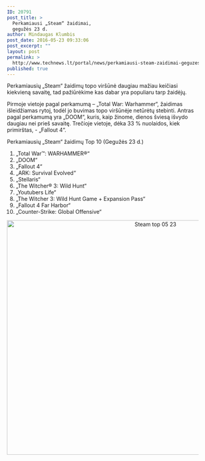 ```yaml
---
ID: 20791
post_title: >
  Perkamiausi „Steam“ žaidimai,
  gegužės 23 d.
author: Mindaugas Klumbis
post_date: 2016-05-23 09:33:06
post_excerpt: ""
layout: post
permalink: >
  http://www.technews.lt/portal/news/perkamiausi-steam-zaidimai-geguzes-23-d/
published: true
---
```

Perkamiausių „Steam“ žaidimų topo viršūnė daugiau mažiau keičiasi kiekvieną savaitę, tad pažiūrėkime kas dabar yra populiaru tarp žaidėjų.

Pirmoje vietoje pagal perkamumą – „Total War: Warhammer“, žaidimas išleidžiamas rytoj, todėl jo buvimas topo viršūnėje netūrėtų stebinti. Antras pagal perkamumą yra „DOOM“, kuris, kaip žinome, dienos šviesą išvydo daugiau nei prieš savaitę. Trečioje vietoje, dėka 33 % nuolaidos, kiek primirštas, - „Fallout 4“.

Perkamiausių „Steam“ žaidimų Top 10 (Gegužės 23 d.)
<ol>
 	<li>„Total War™: WARHAMMER®“</li>
 	<li>„DOOM“</li>
 	<li>„Fallout 4“</li>
 	<li>„ARK: Survival Evolved“</li>
 	<li>„Stellaris“</li>
 	<li>„The Witcher® 3: Wild Hunt“</li>
 	<li>„Youtubers Life“</li>
 	<li>„The Witcher 3: Wild Hunt Game + Expansion Pass“</li>
 	<li>„Fallout 4 Far Harbor“</li>
 	<li>„Counter-Strike: Global Offensive“</li>
</ol>
<p style="text-align: center;"><a href="http://www.technews.lt/portal/wp-content/uploads/2016/05/Steam-top-05-23.jpg"><img class="alignnone wp-image-20792 size-full" src="http://www.technews.lt/portal/wp-content/uploads/2016/05/Steam-top-05-23.jpg" alt="Steam top 05 23" width="765" height="616" /></a></p>